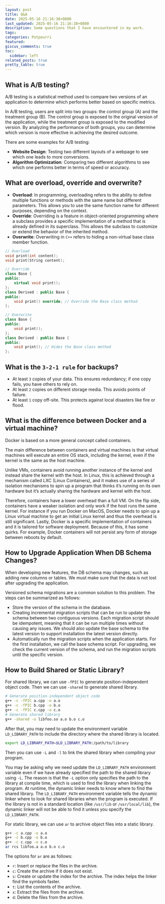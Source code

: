 ```yaml
---
layout: post
title: Q&A
date: 2025-05-16 21:16:38+0800
last_updated: 2025-05-16 21:16:38+0800
description: Some questions that I have encountered in my work.
tags:
categories: Potpourri
featured:
giscus_comments: true
toc:
  sidebar: left
related_posts: true
pretty_table: true
---
```


## What is A/B testing?

A/B testing is a statistical method used to compare two versions of an application to determine
which performs better based on specific metrics.

In A/B testing, users are split into two groups: the control group (A) and the treatment group (B).
The control group is exposed to the original version of the application, while the treatment group
is exposed to the modified version. By analyzing the performance of both groups, you can determine
which version is more effective in achieving the desired outcome.

There are some examples for A/B testing:

- **Website Design**: Testing two different layouts of a webpage to see which one leads to more
conversions.
- **Algorithm Optimization**: Comparing two different algorithms to see which one performs better
in terms of speed or accuracy.

## What are overload, override and overwrite?

- **Overload**: In programming, overloading refers to the ability to define multiple functions or
methods with the same name but different parameters. This allows you to use the same function name
for different purposes, depending on the context.
- **Override**: Overriding is a feature in object-oriented programming where a subclass provides a
specific implementation of a method that is already defined in its superclass. This allows the
subclass to customize or extend the behavior of the inherited method.
- **Overwrite**: Overwriting in `C++` refers to hiding a non-virtual base class member function.

```cpp
// Overload
void print(int content);
void print(String content);

// Override
class Base {
public:
    virtual void print();
};
class Derived : public Base {
public:
    void print() override; // Override the Base class method
};

// Overwrite
class Base {
public:
    void print();
};
class Derived : public Base {
public:
    void print(); // Hides the Base class method
};
```

## What is the `3-2-1 rule` for backups?

- At least `3` copies of your data. This ensures redundancy; if one copy fails,
you have others to rely on.
- At least `2` copies on different storage media. This avoids points of failure.
- At least `1` copy off-site. This protects against local disasters like fire or flood.

## What is the difference between Docker and a virtual machine?

Docker is based on a more general concept called containers.

The main difference between containers and virtual machines is
that virtual machines will execute an entire OS stack,
including the kernel, even if the kernel is the same as the host machine.

Unlike VMs, containers avoid running another instance of the kernel
and instead share the kernel with the host.
In Linux, this is achieved through a mechanism called LXC (Linux Containers),
and it makes use of a series of isolation mechanisms to spin up a program
that thinks it’s running on its own hardware
but it’s actually sharing the hardware and kernel with the host.

Therefore, containers have a lower overhead than a full VM.
On the flip side, containers have a weaker isolation and only work if the host runs the same kernel.
For instance if you run Docker on MacOS,
Docker needs to spin up a Linux virtual machine to get an initial Linux kernel
and thus the overhead is still significant.
Lastly, Docker is a specific implementation of containers
and it is tailored for software deployment.
Because of this, it has some quirks.
For example, Docker containers will not persist any form of storage between reboots by default.

## How to Upgrade Application When DB Schema Changes?

When developing new features, the DB schema may changes, such as adding new columns or tables.
We must make sure that the data is not lost after upgrading the application.

Versioned schema migrations are a common solution to this problem.
The steps can be summarized as follows:

* Store the version of the schema in the database.
* Creating incremental migration scripts
that can be run to update the schema between two contiguous versions.
Each migration script should be idempotent,
meaning that it can be run multiple times without causing any issues.
We should also update the base schema to the latest version
to support installation the latest version directly.
* Automatically run the migration scripts when the application starts.
For the first installation, we call the base schema script.
For upgrading, we check the current version of the schema,
and run the migration scripts until the specific version.

## How to Build Shared or Static Library?

For shared library, we can use `-fPIC` to generate position-independent object code.
Then we can use `-shared` to generate shared library.

```bash
# Generate position-independent object code
g++ -c -fPIC a.cpp -o a.o
g++ -c -fPIC b.cpp -o b.o
g++ -c -fPIC c.cpp -o c.o
# Generate shared library
g++ -shared -o libfoo.so a.o b.o c.o
```

After that, you may need to update the environment variable `LD_LIBRARY_PATH`
to include the directory where the shared library is located.

```bash
export LD_LIBRARY_PATH=$LD_LIBRARY_PATH:/path/to/library
```

Then you can use `-L` and `-l` to link the shared library when compiling your program.

You may be asking why we need update the `LD_LIBRARY_PATH` environment variable
even if we have already specified the path to the shared library using `-L`.
The reason is that the `-L` option only specifies the path to the library at compile time,
which is used to find the library when linking the program.
At runtime, the dynamic linker needs to know where to find the shared library.
The `LD_LIBRARY_PATH` environment variable tells the dynamic linker
where to look for shared libraries when the program is executed.
If the library is not in a standard location (like `/usr/lib` or `/usr/local/lib`),
the dynamic linker will not be able to find it unless you specify the `LD_LIBRARY_PATH`.

For static library, we can use `ar` to archive object files into a static library.

```bash
g++ -c a.cpp -o a.o
g++ -c b.cpp -o b.o
g++ -c c.cpp -o c.o
ar rcs libfoo.a a.o b.o c.o
```

The options for `ar` are as follows:

* `r`: Insert or replace the files in the archive.
* `c`: Create the archive if it does not exist.
* `s`: Create or update the index for the archive.
The index helps the linker find the symbols faster.
* `t`: List the contents of the archive.
* `x`: Extract the files from the archive.
* `d`: Delete the files from the archive.
